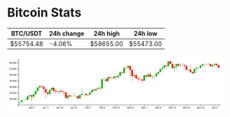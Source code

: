 # Bitcoin Stats

BTC/USDT|24h change|24h high|24h low|
|---|---|---|---|
|$55754.48|-4.06%|$58655.00|$55473.00|

<img src="./chart.svg">
